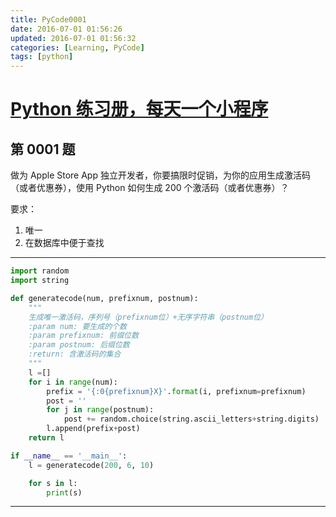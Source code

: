 ```yaml
---
title: PyCode0001
date: 2016-07-01 01:56:26
updated: 2016-07-01 01:56:32
categories: [Learning, PyCode]
tags: [python]
---
```


# [Python 练习册，每天一个小程序](https://github.com/xiaofeig/show-me-the-code)

## 第 0001 题

做为 Apple Store App 独立开发者，你要搞限时促销，为你的应用生成激活码（或者优惠券），使用 Python 如何生成 200 个激活码（或者优惠券）？

<!-- more -->

要求：
1. 唯一
2. 在数据库中便于查找


------------


```python
import random
import string

def generatecode(num, prefixnum, postnum):
    """
    生成唯一激活码，序列号（prefixnum位）+无序字符串（postnum位）
    :param num: 要生成的个数
    :param prefixnum: 前缀位数
    :param postnum: 后缀位数
    :return: 含激活码的集合
    """
    l =[]
    for i in range(num):
        prefix = '{:0{prefixnum}X}'.format(i, prefixnum=prefixnum)
        post = ''
        for j in range(postnum):
            post += random.choice(string.ascii_letters+string.digits)
        l.append(prefix+post)
    return l

if __name__ == '__main__':
    l = generatecode(200, 6, 10)

    for s in l:
        print(s)
```

------------


